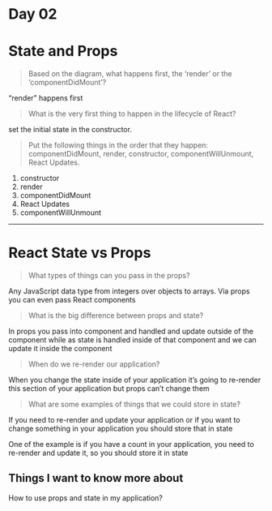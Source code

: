 # Day 02

# State and Props

>Based on the diagram, what happens first, the ‘render’ or the ‘componentDidMount’?

“render” happens first

>What is the very first thing to happen in the lifecycle of React?

set the initial state in the constructor.

>Put the following things in the order that they happen: componentDidMount, render, constructor, componentWillUnmount, React Updates.

1) constructor
2) render
3) componentDidMount
4) React Updates
5) componentWillUnmount

---

# React State vs Props

>What types of things can you pass in the props?

Any JavaScript data type from integers over objects to arrays. Via props you can even pass React components

>What is the big difference between props and state?

In props you pass into component and handled and update outside of the component while as state is handled inside of that component and we can update it inside the component

>When do we re-render our application?

When you change the state inside of your application it’s going to re-render this section of your application but props can’t change them

>What are some examples of things that we could store in state?

If you need to re-render and update your application or if you want to change something in your application you should store that in state

One of the example is if you have a count in your application, you need to re-render and update it, so you should store it in state

## Things I want to know more about

How to use props and state in my application?

